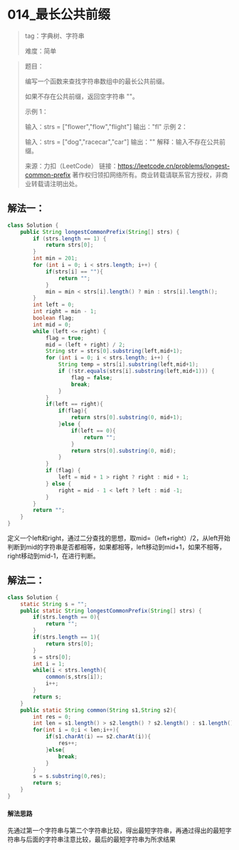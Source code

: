# 014_最长公共前缀

> tag：字典树、字符串
>
> 难度：简单

> 题目：
>
> 编写一个函数来查找字符串数组中的最长公共前缀。
>
> 如果不存在公共前缀，返回空字符串 ""。
>
> 示例 1：
>
> 输入：strs = ["flower","flow","flight"]
> 输出："fl"
> 示例 2：
>
> 输入：strs = ["dog","racecar","car"]
> 输出：""
> 解释：输入不存在公共前缀。
>
> 来源：力扣（LeetCode）
> 链接：https://leetcode.cn/problems/longest-common-prefix
> 著作权归领扣网络所有。商业转载请联系官方授权，非商业转载请注明出处。

## 解法一：

```java
class Solution {
    public String longestCommonPrefix(String[] strs) {
        if (strs.length == 1) {
            return strs[0];
        }
        int min = 201;
        for (int i = 0; i < strs.length; i++) {
            if(strs[i] == ""){
                return "";
            }
            min = min < strs[i].length() ? min : strs[i].length();
        }
        int left = 0;
        int right = min - 1;
        boolean flag;
        int mid = 0;
        while (left <= right) {
            flag = true;
            mid = (left + right) / 2;
            String str = strs[0].substring(left,mid+1);
            for (int i = 0; i < strs.length; i++) {
                String temp = strs[i].substring(left,mid+1);
                if (!str.equals(strs[i].substring(left,mid+1))) {
                    flag = false;
                    break;
                }
            }
            if(left == right){
                if(flag){
                    return strs[0].substring(0, mid+1);
                }else {
                    if(left == 0){
                        return "";
                    }
                    return strs[0].substring(0, mid);
                }
            }
            if (flag) {
                left = mid + 1 > right ? right : mid + 1;
            } else {
                right = mid - 1 < left ? left : mid -1;
            }
        }
        return "";
    }
}
```

定义一个left和right，通过二分查找的思想，取mid=（left+right）/2，从left开始判断到mid的字符串是否都相等，如果都相等，left移动到mid+1，如果不相等，right移动到mid-1，在进行判断。

## 解法二：

```java
class Solution {
    static String s = "";
    public static String longestCommonPrefix(String[] strs) {
        if(strs.length == 0){
            return "";
        }
        if(strs.length == 1){
            return strs[0];
        }
        s = strs[0];
        int i = 1;
        while(i < strs.length){
            common(s,strs[i]);
            i++;
        }
        return s;
    }
    public static String common(String s1,String s2){
        int res = 0;
        int len = s1.length() > s2.length() ? s2.length() : s1.length();
        for(int i = 0;i < len;i++){
            if(s1.charAt(i) == s2.charAt(i)){
                res++;
            }else{
                break;
            }
        }
        s = s.substring(0,res);
        return s;
    }
}
```

#### 解法思路

先通过第一个字符串与第二个字符串比较，得出最短字符串，再通过得出的最短字符串与后面的字符串注意比较，最后的最短字符串为所求结果